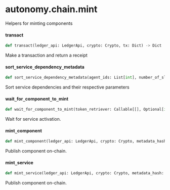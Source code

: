 <a id="autonomy.chain.mint"></a>

# autonomy.chain.mint

Helpers for minting components

<a id="autonomy.chain.mint.transact"></a>

#### transact

```python
def transact(ledger_api: LedgerApi, crypto: Crypto, tx: Dict) -> Dict
```

Make a transaction and return a receipt

<a id="autonomy.chain.mint.sort_service_dependency_metadata"></a>

#### sort`_`service`_`dependency`_`metadata

```python
def sort_service_dependency_metadata(agent_ids: List[int], number_of_slots_per_agents: List[int], cost_of_bond_per_agent: List[int]) -> Tuple[List[int], ...]
```

Sort service dependencies and their respective parameters

<a id="autonomy.chain.mint.wait_for_component_to_mint"></a>

#### wait`_`for`_`component`_`to`_`mint

```python
def wait_for_component_to_mint(token_retriever: Callable[[], Optional[int]], timeout: Optional[float] = None, sleep: float = 1.0) -> int
```

Wait for service activation.

<a id="autonomy.chain.mint.mint_component"></a>

#### mint`_`component

```python
def mint_component(ledger_api: LedgerApi, crypto: Crypto, metadata_hash: str, component_type: UnitType, chain_type: ChainType, dependencies: Optional[List[int]] = None, timeout: Optional[float] = None) -> Optional[int]
```

Publish component on-chain.

<a id="autonomy.chain.mint.mint_service"></a>

#### mint`_`service

```python
def mint_service(ledger_api: LedgerApi, crypto: Crypto, metadata_hash: str, chain_type: ChainType, agent_ids: List[int], number_of_slots_per_agent: List[int], cost_of_bond_per_agent: List[int], threshold: int, timeout: Optional[float] = None) -> Optional[int]
```

Publish component on-chain.

